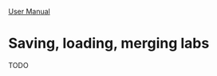 [User Manual](index.html)

# Saving, loading, merging labs

TODO

<!-- :wrap=soft:mode=markdown: -->